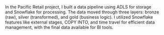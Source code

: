 In the Pacific Retail project, I built a data pipeline using ADLS for storage and Snowflake for processing. The data moved through three layers: bronze (raw), silver (transformed), and gold (business logic). I utilized Snowflake features like external stages, COPY INTO, and time travel for efficient data management, with the final data available for BI tools.
